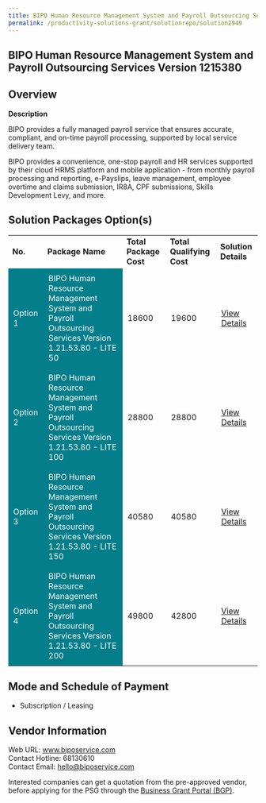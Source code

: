 ```yaml
---
title: BIPO Human Resource Management System and Payroll Outsourcing Services Version 1215380
permalink: /productivity-solutions-grant/solutionrepo/solution2949
---
```


## BIPO Human Resource Management System and Payroll Outsourcing Services Version 1215380

## Overview

**Description**

BIPO provides a fully managed payroll service that ensures accurate, compliant, and on-time payroll processing, supported by local service delivery team. 

BIPO provides a convenience, one-stop payroll and HR services supported by their cloud HRMS platform and mobile application - from monthly payroll processing and reporting, e-Payslips, leave management, employee overtime and claims submission, IR8A, CPF submissions, Skills Development Levy, and more.

## Solution Packages Option(s)

<table>
<tr>
<td><b>No.</b></td>
<td><b>Package Name</b></td>
<td><b>Total Package Cost</b></td>
<td><b>Total Qualifying Cost</b></td>
<td><b>Solution Details</b></td>
</tr>
<tr>
<td style='padding: 10px; background-color: #037E8A; color: #FFFFFF;'>Option 1</td>
<td style='padding: 10px; background-color: #037E8A; color: #FFFFFF;'>BIPO Human Resource Management System and Payroll Outsourcing Services Version 1.21.53.80 - LITE 50</td>
<td style='padding: 10px;'>18600</td>
<td style='padding: 10px;'>19600</td>
<td style='padding: 10px;'><a href='https://www.gobusiness.gov.sg/images/psg/BIPO_20210307_Desensitised_Annex_3_Part_1.pdf' target='_blank'>View Details</a></td>
</tr>
<tr>
<td style='padding: 10px; background-color: #037E8A; color: #FFFFFF;'>Option 2</td>
<td style='padding: 10px; background-color: #037E8A; color: #FFFFFF;'>BIPO Human Resource Management System and Payroll Outsourcing Services Version 1.21.53.80 - LITE 100</td>
<td style='padding: 10px;'>28800</td>
<td style='padding: 10px;'>28800</td>
<td style='padding: 10px;'><a href='https://www.gobusiness.gov.sg/images/psg/BIPO_20210307_Desensitised_Annex_3_Part_2.pdf' target='_blank'>View Details</a></td>
</tr>
<tr>
<td style='padding: 10px; background-color: #037E8A; color: #FFFFFF;'>Option 3</td>
<td style='padding: 10px; background-color: #037E8A; color: #FFFFFF;'>BIPO Human Resource Management System and Payroll Outsourcing Services Version 1.21.53.80 -  LITE 150</td>
<td style='padding: 10px;'>40580</td>
<td style='padding: 10px;'>40580</td>
<td style='padding: 10px;'><a href='https://www.gobusiness.gov.sg/images/psg/BIPO_20210307_Desensitised_Annex_3_Part_3.pdf' target='_blank'>View Details</a></td>
</tr>
<tr>
<td style='padding: 10px; background-color: #037E8A; color: #FFFFFF;'>Option 4</td>
<td style='padding: 10px; background-color: #037E8A; color: #FFFFFF;'>BIPO Human Resource Management System and Payroll Outsourcing Services Version 1.21.53.80 - LITE 200</td>
<td style='padding: 10px;'>49800</td>
<td style='padding: 10px;'>42800</td>
<td style='padding: 10px;'><a href='https://www.gobusiness.gov.sg/images/psg/BIPO_20210307_Desensitised_Annex_3_Part_4.pdf' target='_blank'>View Details</a></td>
</tr>
</table>

## Mode and Schedule of Payment

 - Subscription / Leasing

## Vendor Information

 Web URL: www.biposervice.com <br>Contact Hotline: 68130610 <br>Contact Email: hello@biposervice.com <br>

Interested companies can get a quotation from the pre-approved vendor, before applying for the PSG through the <a href='https://www.businessgrants.gov.sg/' target='_blank' rel='noopener'>Business Grant Portal (BGP)</a>.

<script src="/jquery/resize-tables.js"></script>
